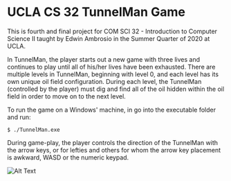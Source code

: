 # UCLA CS 32 TunnelMan Game

This is fourth and final project for COM SCI 32 - Introduction to Computer Science II taught by Edwin Ambrosio in the Summer Quarter of 2020 at UCLA. 
 
In TunnelMan, the player starts out a new game with three lives and continues to play until all of his/her lives have been exhausted. There are multiple levels in TunnelMan, beginning with level 0, and each level has its own unique oil field configuration. During each level, the TunnelMan (controlled by the player) must dig and find all of the oil hidden within the oil field in order to move on to the next level.

To run the game on a Windows' machine, in go into the executable folder and run:
```
$ ./TunnelMan.exe
```

During game-play, the player controls the direction of the TunnelMan with the arrow keys, or for lefties and others for whom the arrow key placement is awkward, WASD or
the numeric keypad.


![Alt Text](https://media.giphy.com/media/IRTMxr67Hj9VHCqnym/giphy.gif)
